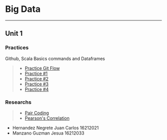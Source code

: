 # Big Data
_____
## Unit 1

### Practices
Github, Scala Basics commands and Dataframes 
> * [Practice Git Flow](https://github.com/JesuaMG/BigData/tree/Unit_1/Unit1/Practices/Practice_Git_Flow)
> * [Practice #1](https://github.com/JesuaMG/BigData/blob/Unit_1/Unidad%201/Practicas/Practice1/README.md)
> * [Practice #2](https://github.com/JesuaMG/BigData/blob/Unit_1/Unidad%201/Practicas/Practice2/README.md)
> * [Practice #3](https://github.com/JesuaMG/BigData/blob/Unit_1/Unidad%201/Practicas/Practice3/README.md)
> * [Practice #4](https://github.com/JesuaMG/BigData/blob/Unit_1/Unidad%201/Practicas/Practice4/README.md)

### Researchs
> * [Pair Coding](https://github.com/JesuaMG/BigData/tree/Unit_1/Unit1/Researchs/Pair%20Coding)
> * [Pearson's Correlation](https://github.com/JesuaMG/BigData/tree/Unit_1/Unit1/Researchs/Pearson's%20Correlation)

- Hernandez Negrete Juan Carlos 16212021
- Manzano Guzman Jesua 16212033



